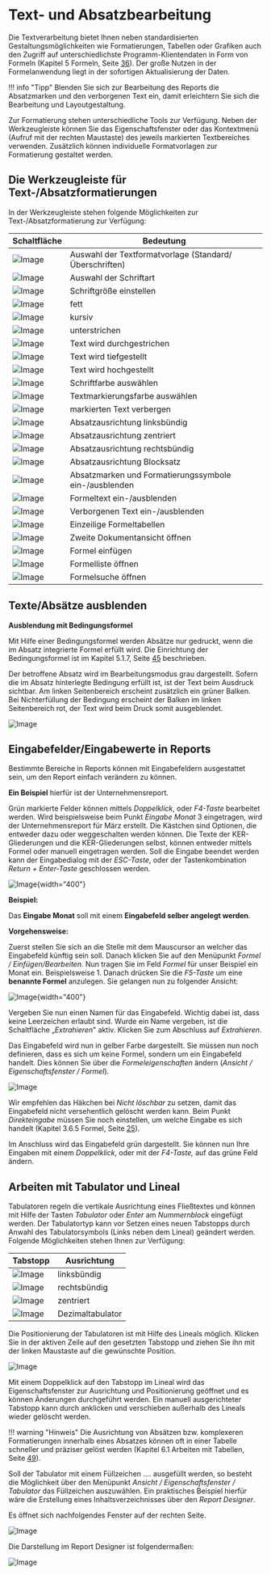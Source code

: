# Text- und Absatzbearbeitung

Die Textverarbeitung bietet Ihnen neben standardisierten Gestaltungsmöglichkeiten wie Formatierungen, Tabellen oder Grafiken auch den Zugriff auf unterschiedlichste Programm-Klientendaten in Form von Formeln (Kapitel 5 Formeln, Seite [36](#formeln)). Der große Nutzen in der Formelanwendung liegt in der sofortigen Aktualisierung der Daten.

!!! info "Tipp"
    Blenden Sie sich zur Bearbeitung des Reports die Absatzmarken und den verborgenen Text ein, damit erleichtern Sie sich die Bearbeitung und Layoutgestaltung.

Zur Formatierung stehen unterschiedliche Tools zur Verfügung. Neben der Werkzeugleiste können Sie das Eigenschaftsfenster oder das Kontextmenü (Aufruf mit der rechten Maustaste) des jeweils markierten Textbereiches verwenden. Zusätzlich können individuelle Formatvorlagen zur Formatierung gestaltet werden.

## Die Werkzeugleiste für Text-/Absatzformatierungen

In der Werkzeugleiste stehen folgende Möglichkeiten zur Text-/Absatzformatierung zur Verfügung:

| Schaltfläche              | Bedeutung                                              |
| ------------------------- | ------------------------------------------------------ |
| ![Image](img/image19.png) | Auswahl der Textformatvorlage (Standard/Überschriften) |
| ![Image](img/image20.png) | Auswahl der Schriftart                                 |
| ![Image](img/image21.png) | Schriftgröße einstellen                                |
| ![Image](img/image22.png) | fett                                                   |
| ![Image](img/image23.png) | kursiv                                                 |
| ![Image](img/image24.png) | unterstrichen                                          |
| ![Image](img/image25.png) | Text wird durchgestrichen                              |
| ![Image](img/image26.png) | Text wird tiefgestellt                                 |
| ![Image](img/image27.png) | Text wird hochgestellt                                 |
| ![Image](img/image28.png) | Schriftfarbe auswählen                                 |
| ![Image](img/image29.png) | Textmarkierungsfarbe auswählen                         |
| ![Image](img/image30.png) | markierten Text verbergen                              |
| ![Image](img/image31.png) | Absatzausrichtung linksbündig                          |
| ![Image](img/image32.png) | Absatzausrichtung zentriert                            |
| ![Image](img/image33.png) | Absatzausrichtung rechtsbündig                         |
| ![Image](img/image34.png) | Absatzausrichtung Blocksatz                            |
| ![Image](img/image35.png) | Absatzmarken und Formatierungssymbole ein-/ausblenden  |
| ![Image](img/image36.png) | Formeltext ein-/ausblenden                             |
| ![Image](img/image37.png) | Verborgenen Text ein-/ausblenden                       |
| ![Image](img/image38.png) | Einzeilige Formeltabellen                              |
| ![Image](img/image39.png) | Zweite Dokumentansicht öffnen                          |
| ![Image](img/image40.png) | Formel einfügen                                        |
| ![Image](img/image41.png) | Formelliste öffnen                                     |
| ![Image](img/image42.png) | Formelsuche öffnen                                     |

## Texte/Absätze ausblenden

**Ausblendung mit Bedingungsformel**

Mit Hilfe einer Bedingungsformel werden Absätze nur gedruckt, wenn die im Absatz integrierte Formel erfüllt wird. Die Einrichtung der Bedingungsformel ist im Kapitel 5.1.7, Seite [45](#anwendung-von-bedingungsformeln) beschrieben.

Der betroffene Absatz wird im Bearbeitungsmodus grau dargestellt. Sofern die im Absatz hinterlegte Bedingung erfüllt ist, ist der Text beim Ausdruck sichtbar. Am linken Seitenbereich erscheint zusätzlich ein grüner Balken. Bei Nichterfüllung der Bedingung erscheint der Balken im linken Seitenbereich rot, der Text wird beim Druck somit ausgeblendet.

![Image](img/image43.png)

## Eingabefelder/Eingabewerte in Reports

Bestimmte Bereiche in Reports können mit Eingabefeldern ausgestattet sein, um den Report einfach verändern zu können.

**Ein Beispiel** hierfür ist der Unternehmensreport.

Grün markierte Felder können mittels *Doppelklick*, oder *F4-Taste* bearbeitet werden. Wird beispielsweise beim Punkt *Eingabe Monat* 3 eingetragen, wird der Unternehmensreport für März erstellt. Die Kästchen sind Optionen, die entweder dazu oder weggeschalten werden können. Die Texte der KER-Gliederungen und die KER-Gliederungen selbst, können entweder mittels Formel oder manuell eingetragen werden. Soll die Eingabe beendet werden kann der
Eingabedialog mit der *ESC-Taste*, oder der Tastenkombination *Return + Enter-Taste* geschlossen werden.

![Image](img/image44.png){width="400"}

**Beispiel:**

Das **Eingabe Monat** soll mit einem **Eingabefeld selber angelegt werden**.

**Vorgehensweise:**

Zuerst stellen Sie sich an die Stelle mit dem Mauscursor an welcher das Eingabefeld künftig sein soll. Danach klicken Sie auf den Menüpunkt *Formel / Einfügen/Bearbeiten.* Nun tragen Sie im Feld *Formel* für unser Beispiel ein Monat ein. Beispielsweise 1. Danach drücken Sie die *F5-Taste* um eine **benannte Formel** anzulegen. Sie gelangen nun zu folgender Ansicht:

![Image](img/image45.png){width="400"}

Vergeben Sie nun einen Namen für das Eingabefeld. Wichtig dabei ist, dass keine Leerzeichen erlaubt sind. Wurde ein Name vergeben, ist die Schaltfläche „*Extrahieren*" aktiv. Klicken Sie zum Abschluss auf *Extrahieren*.

Das Eingabefeld wird nun in gelber Farbe dargestellt. Sie müssen nun noch definieren, dass es sich um keine Formel, sondern um ein Eingabefeld handelt. Dies können Sie über die *Formeleigenschaften* ändern (*Ansicht / Eigenschaftsfenster / Formel*).

![Image](img/image46.png)

Wir empfehlen das Häkchen bei *Nicht löschbar* zu setzen, damit das Eingabefeld nicht versehentlich gelöscht werden kann. Beim Punkt *Direkteingabe* müssen Sie noch einstellen, um welche Eingabe es sich handelt (Kapitel 3.6.5 Formel, Seite [25](#formel-eigenschaftsfenster)).

Im Anschluss wird das Eingabefeld grün dargestellt. Sie können nun Ihre Eingaben mit einem *Doppelklick*, oder mit der *F4-Taste,* auf das grüne Feld ändern.

## Arbeiten mit Tabulator und Lineal

Tabulatoren regeln die vertikale Ausrichtung eines Fließtextes und können mit Hilfe der Tasten *Tabulator* oder *Enter* am *Nummernblock* eingefügt werden. Der Tabulatortyp kann vor Setzen eines neuen Tabstopps durch Anwahl des Tabulatorsymbols (Links neben dem Lineal) geändert werden. Folgende Möglichkeiten stehen Ihnen zur Verfügung:

| Tabstopp                  | Ausrichtung      |
| ------------------------- | ---------------- |
| ![Image](img/image47.png) | linksbündig      |
| ![Image](img/image48.png) | rechtsbündig     |
| ![Image](img/image49.png) | zentriert        |
| ![Image](img/image50.png) | Dezimaltabulator |

Die Positionierung der Tabulatoren ist mit Hilfe des Lineals möglich. Klicken Sie in der aktiven Zeile auf den gesetzten Tabstopp und ziehen Sie ihn mit der linken Maustaste auf die gewünschte Position.

![Image](img/image51.png)

Mit einem Doppelklick auf den Tabstopp im Lineal wird das Eigenschaftsfenster zur Ausrichtung und Positionierung geöffnet und es können Änderungen durchgeführt werden. Ein manuell ausgerichteter Tabstopp kann durch anklicken und verschieben außerhalb des Lineals wieder gelöscht werden.

!!! warning "Hinweis"
    Die Ausrichtung von Absätzen bzw. komplexeren Formatierungen innerhalb eines Absatzes können oft in einer Tabelle schneller und präziser gelöst werden (Kapitel 6.1 Arbeiten mit Tabellen, Seite [49](#arbeiten-mit-tabellen)).

Soll der Tabulator mit einem Füllzeichen .... ausgefüllt werden, so besteht die Möglichkeit über den Menüpunkt *Ansicht / Eigenschaftsfenster / Tabulator* das Füllzeichen auszuwählen. Ein praktisches Beispiel hierfür wäre die Erstellung eines Inhaltsverzeichnisses über den *Report Designer*.

Es öffnet sich nachfolgendes Fenster auf der rechten Seite.

![Image](img/image52.png)

Die Darstellung im Report Designer ist folgendermaßen:

![Image](img/image53.png)